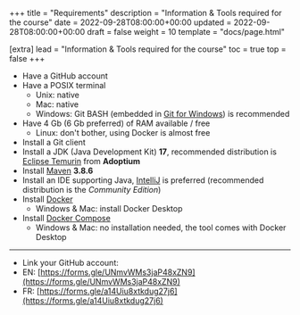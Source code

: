 +++
title = "Requirements"
description = "Information & Tools required for the course"
date = 2022-09-28T08:00:00+00:00
updated = 2022-09-28T08:00:00+00:00
draft = false
weight = 10
template = "docs/page.html"

[extra]
lead = "Information & Tools required for the course"
toc = true
top = false
+++

* Have a GitHub account
* Have a POSIX terminal
  * Unix: native
  * Mac: native
  * Windows: Git BASH (embedded in [Git for Windows](https://gitforwindows.org/)) is recommended
* Have 4 Gb (6 Gb preferred) of RAM available / free
  * Linux: don't bother, using Docker is almost free
* Install a Git client
* Install a JDK (Java Development Kit) **17**, recommended distribution is [Eclipse Temurin](https://adoptium.net/temurin/releases) from **Adoptium**
* Install [Maven](https://maven.apache.org/download.cgi) **3.8.6**
* Install an IDE supporting Java, [IntelliJ](https://www.jetbrains.com/fr-fr/idea/download/) is preferred (recommended distribution is the _Community Edition_)
* Install [Docker](https://docs.docker.com/engine/install/ubuntu/)
  * Windows & Mac: install Docker Desktop 
* Install [Docker Compose](https://docs.docker.com/compose/install/linux/#install-the-plugin-manually)
  * Windows & Mac: no installation needed, the tool comes with Docker Desktop  
---

* Link your GitHub account:
* EN: [https://forms.gle/UNmvWMs3jaP48xZN9](https://forms.gle/UNmvWMs3jaP48xZN9)
* FR: [https://forms.gle/a14Uiu8xtkdug27j6](https://forms.gle/a14Uiu8xtkdug27j6)
